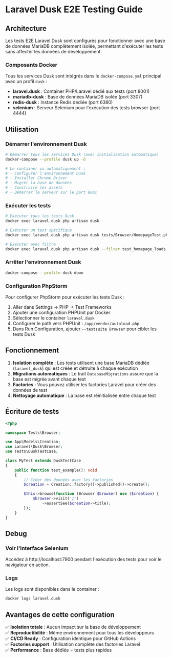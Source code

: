 # Laravel Dusk E2E Testing Guide

## Architecture

Les tests E2E Laravel Dusk sont configurés pour fonctionner avec une base de données MariaDB complètement isolée, permettant d'exécuter les tests sans affecter les données de développement.

### Composants Docker

Tous les services Dusk sont intégrés dans le `docker-compose.yml` principal avec un profil `dusk` :

- **laravel.dusk** : Container PHP/Laravel dédié aux tests (port 8001)
- **mariadb-dusk** : Base de données MariaDB isolée (port 3307)
- **redis-dusk** : Instance Redis dédiée (port 6380)
- **selenium** : Serveur Selenium pour l'exécution des tests browser (port 4444)

## Utilisation

### Démarrer l'environnement Dusk
```bash
# Démarrer tous les services Dusk (avec initialisation automatique)
docker-compose --profile dusk up -d

# Le container va automatiquement :
# - Configurer l'environnement Dusk
# - Installer Chrome Driver
# - Migrer la base de données
# - Construire les assets
# - Démarrer le serveur sur le port 8001
```

### Exécuter les tests
```bash
# Exécuter tous les tests Dusk
docker exec laravel.dusk php artisan dusk

# Exécuter un test spécifique
docker exec laravel.dusk php artisan dusk tests/Browser/HomepageTest.php

# Exécuter avec filtre
docker exec laravel.dusk php artisan dusk --filter test_homepage_loads
```

### Arrêter l'environnement Dusk
```bash
docker-compose --profile dusk down
```

### Configuration PhpStorm
Pour configurer PhpStorm pour exécuter les tests Dusk :
1. Aller dans Settings → PHP → Test Frameworks
2. Ajouter une configuration PHPUnit par Docker
3. Sélectionner le container `laravel.dusk`
4. Configurer le path vers PHPUnit : `/app/vendor/autoload.php`
5. Dans Run Configuration, ajouter `--testsuite Browser` pour cibler les tests Dusk

## Fonctionnement

1. **Isolation complète** : Les tests utilisent une base MariaDB dédiée (`laravel_dusk`) qui est créée et détruite à chaque exécution
2. **Migrations automatiques** : Le trait `DatabaseMigrations` assure que la base est migrée avant chaque test
3. **Factories** : Vous pouvez utiliser les factories Laravel pour créer des données de test
4. **Nettoyage automatique** : La base est réinitialisée entre chaque test

## Écriture de tests

```php
<?php

namespace Tests\Browser;

use App\Models\Creation;
use Laravel\Dusk\Browser;
use Tests\DuskTestCase;

class MyTest extends DuskTestCase
{
    public function test_example(): void
    {
        // Créer des données avec les factories
        $creation = Creation::factory()->published()->create();

        $this->browse(function (Browser $browser) use ($creation) {
            $browser->visit('/')
                ->assertSee($creation->title);
        });
    }
}
```

## Debug

### Voir l'interface Selenium
Accédez à http://localhost:7900 pendant l'exécution des tests pour voir le navigateur en action.

### Logs
Les logs sont disponibles dans le container :
```bash
docker logs laravel.dusk
```

## Avantages de cette configuration

✅ **Isolation totale** : Aucun impact sur la base de développement  
✅ **Reproductibilité** : Même environnement pour tous les développeurs  
✅ **CI/CD Ready** : Configuration identique pour GitHub Actions  
✅ **Factories support** : Utilisation complète des factories Laravel  
✅ **Performance** : Base dédiée = tests plus rapides
